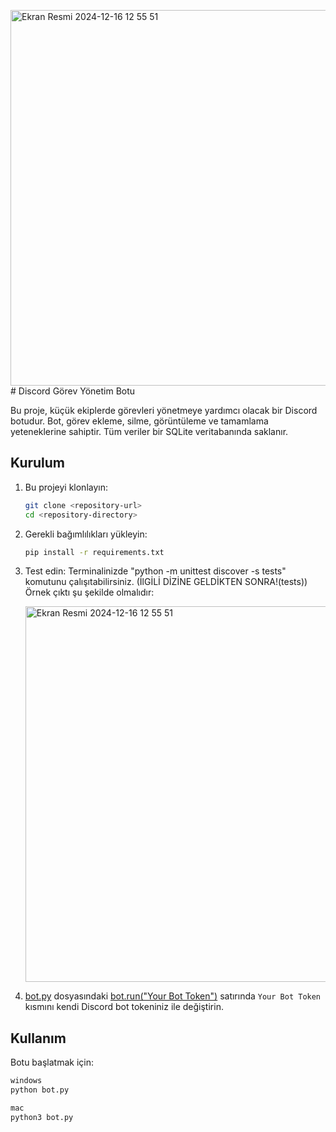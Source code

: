 <img width="601" alt="Ekran Resmi 2024-12-16 12 55 51" src="https://github.com/user-attachments/assets/7071bba6-0c25-464e-9e55-dc8d3d6d1154" /># Discord Görev Yönetim Botu

Bu proje, küçük ekiplerde görevleri yönetmeye yardımcı olacak bir Discord botudur. Bot, görev ekleme, silme, görüntüleme ve tamamlama yeteneklerine sahiptir. Tüm veriler bir SQLite veritabanında saklanır.

## Kurulum

1. Bu projeyi klonlayın:
    ```sh
    git clone <repository-url>
    cd <repository-directory>
    ```

2. Gerekli bağımlılıkları yükleyin:
    ```sh
    pip install -r requirements.txt
    ```

3. Test edin:
   Terminalinizde "python -m unittest discover -s tests" komutunu çalışıtabilirsiniz. (İlGİLİ DİZİNE GELDİKTEN SONRA!(tests))
    Örnek çıktı şu şekilde olmalıdır:
   
   <img width="601" alt="Ekran Resmi 2024-12-16 12 55 51" src="https://github.com/user-attachments/assets/b80cda18-b1e5-4c99-98bd-74cc8dd421db" />

5. [bot.py](http://_vscodecontentref_/7) dosyasındaki [bot.run("Your Bot Token")](http://_vscodecontentref_/8) satırında `Your Bot Token` kısmını kendi Discord bot tokeniniz ile değiştirin.

## Kullanım

Botu başlatmak için:
```sh
windows
python bot.py

mac
python3 bot.py



